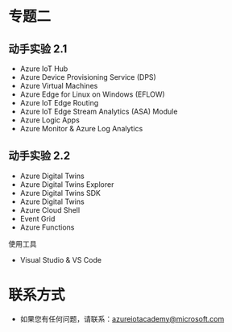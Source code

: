 # 专题二
## 动手实验 2.1

   - Azure IoT Hub
   - Azure Device Provisioning Service (DPS)
   - Azure Virtual Machines
   - Azure Edge for Linux on Windows (EFLOW)
   - Azure IoT Edge Routing
   - Azure IoT Edge Stream Analytics (ASA) Module
   - Azure Logic Apps
   - Azure Monitor & Azure Log Analytics

## 动手实验 2.2

- Azure Digital Twins 
- Azure Digital Twins Explorer 
- Azure Digital Twins SDK
- Azure Digital Twins
- Azure Cloud Shell
- Event Grid
- Azure Functions

使用工具
   - Visual Studio & VS Code

  
# 联系方式
- 如果您有任何问题，请联系：azureiotacademy@microsoft.com
